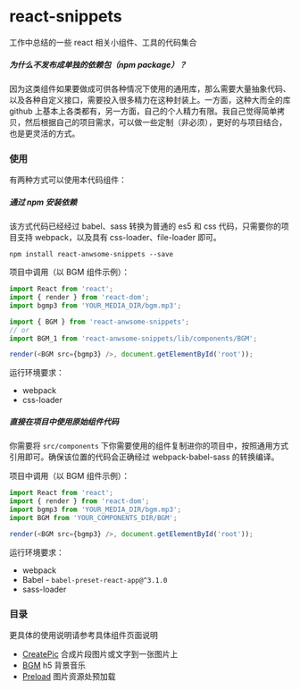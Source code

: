 # react-snippets

工作中总结的一些 react 相关小组件、工具的代码集合

##### 为什么不发布成单独的依赖包（npm package）？

因为这类组件如果要做成可供各种情况下使用的通用库，那么需要大量抽象代码、以及各种自定义接口，需要投入很多精力在这种封装上。一方面，这种大而全的库 github 上基本上各类都有，另一方面，自己的个人精力有限。我自己觉得简单拷贝，然后根据自己的项目需求，可以做一些定制（非必须），更好的与项目结合，也是更灵活的方式。

### 使用

有两种方式可以使用本代码组件：

##### 通过 npm 安装依赖

该方式代码已经经过 babel、sass 转换为普通的 es5 和 css 代码，只需要你的项目支持 webpack，以及具有 css-loader、file-loader 即可。

```
npm install react-anwsome-snippets --save
```

项目中调用（以 BGM 组件示例）：

```js
import React from 'react';
import { render } from 'react-dom';
import bgmp3 from 'YOUR_MEDIA_DIR/bgm.mp3';

import { BGM } from 'react-anwsome-snippets';
// or
import BGM_1 from 'react-anwsome-snippets/lib/components/BGM';

render(<BGM src={bgmp3} />, document.getElementById('root'));
```

运行环境要求：

* webpack
* css-loader

##### 直接在项目中使用原始组件代码

你需要将 `src/components` 下你需要使用的组件复制进你的项目中，按照通用方式引用即可。确保该位置的代码会正确经过 webpack-babel-sass 的转换编译。

项目中调用（以 BGM 组件示例）：

```js
import React from 'react';
import { render } from 'react-dom';
import bgmp3 from 'YOUR_MEDIA_DIR/bgm.mp3';
import BGM from 'YOUR_COMPONENTS_DIR/BGM';

render(<BGM src={bgmp3} />, document.getElementById('root'));
```

运行环境要求：

* webpack
* Babel - `babel-preset-react-app@^3.1.0`
* sass-loader

### 目录

更具体的使用说明请参考具体组件页面说明

* [CreatePic](https://github.com/qiqiboy/react-snippets/tree/master/src/components/CreatePic) 合成片段图片或文字到一张图片上
* [BGM](https://github.com/qiqiboy/react-snippets/tree/master/src/components/BGM) h5 背景音乐
* [Preload](https://github.com/qiqiboy/react-snippets/tree/master/src/components/Preload) 图片资源处预加载
